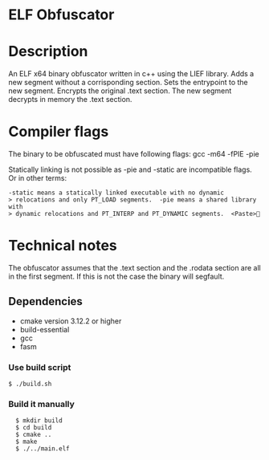 ELF Obfuscator
================================================

# Description
An ELF x64 binary obfuscator written in c++ using the LIEF library.
Adds a new segment without a corrisponding section. Sets  the entrypoint to the new segment. 
Encrypts the original .text section. The new segment decrypts in memory the .text section.

# Compiler flags
The binary to be obfuscated must have following flags:
gcc -m64 -fPIE -pie

Statically linking is not possible as -pie and -static are incompatible flags. 
Or in other terms:
```
-static means a statically linked executable with no dynamic
> relocations and only PT_LOAD segments.  -pie means a shared library with
> dynamic relocations and PT_INTERP and PT_DYNAMIC segments.  <Paste>
```

# Technical notes
The obfuscator assumes that the .text section and the .rodata section are all in the first segment. If this is not the case the binary will segfault.

## Dependencies
* cmake
  version 3.12.2 or higher
* build-essential
* gcc
* fasm


### Use build script
`
    $ ./build.sh
`

### Build it manually
```
  $ mkdir build
  $ cd build
  $ cmake ..
  $ make
  $ ./../main.elf
```
